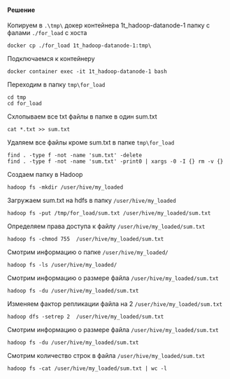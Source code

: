 #### Решение

Копируем в `.\tmp\` докер контейнера 1t_hadoop-datanode-1 папку с фалами `./for_load` с хоста
``` 
docker cp ./for_load 1t_hadoop-datanode-1:tmp\
```  
Подключаемся к контейнеру  
```
docker container exec -it 1t_hadoop-datanode-1 bash
```  
Переходим в папку `tmp\for_load`
```
cd tmp
cd for_load
```  
Схлопываем все txt файлы в папке в один sum.txt
```
cat *.txt >> sum.txt
```
Удаляем все файлы кроме sum.txt в папке `tmp\for_load`
```
find . -type f -not -name 'sum.txt' -delete
find . -type f -not -name 'sum.txt' -print0 | xargs -0 -I {} rm -v {}
```

Создаем папку в Hadoop
``` 
hadoop fs -mkdir /user/hive/my_loaded
```
Загружаем sum.txt на hdfs в папку `/user/hive/my_loaded`
``` 
hadoop fs -put /tmp/for_load/sum.txt /user/hive/my_loaded/sum.txt
```
Определяем права доступа к файлу `/user/hive/my_loaded/sum.txt`
``` 
hadoop fs -chmod 755  /user/hive/my_loaded/sum.txt
```
Смотрим информацию о папке `/user/hive/my_loaded/`
``` 
hadoop fs -ls /user/hive/my_loaded/
```
Смотрим информацию о размере файла `/user/hive/my_loaded/sum.txt`
``` 
hadoop fs -du /user/hive/my_loaded/sum.txt
```
Изменяем фактор репликации файла на 2 `/user/hive/my_loaded/sum.txt`
``` 
hadoop dfs -setrep 2  /user/hive/my_loaded/sum.txt
```
Смотрим информацию о размере файла `/user/hive/my_loaded/sum.txt`
``` 
hadoop fs -du /user/hive/my_loaded/sum.txt
```
Смотрим количество строк в файла `/user/hive/my_loaded/sum.txt`
``` 
hadoop fs -cat /user/hive/my_loaded/sum.txt | wc -l
```
